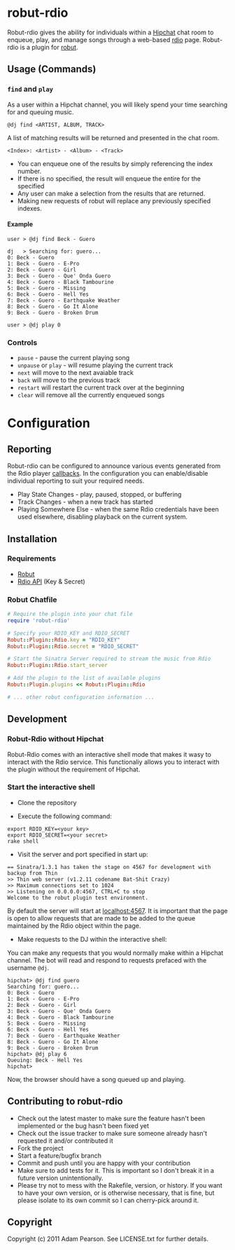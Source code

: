 # robut-rdio

Robut-rdio gives the ability for individuals within a [Hipchat](http://www.hipchat.com) chat room to enqueue, play, and manage songs through a web-based [rdio](http://www.rdio.com/) page. Robut-rdio is a plugin for [robut](https://github.com/justinweiss/robut).

## Usage (Commands)

### `find` and `play`

As a user within a Hipchat channel, you will likely spend your time searching for and queuing music.

```
@dj find <ARTIST, ALBUM, TRACK>
```

A list of matching results will be returned and presented in the chat room.

```
<Index>: <Artist> - <Album> - <Track>
```

* You can enqueue one of the results by simply referencing the index number.
* If there is no <Track> specified, the result will enqueue the entire <Album> for the specified <Artist>
* Any user can make a selection from the results that are returned.
* Making new requests of robut will replace any previously specified indexes.

#### Example

```
user > @dj find Beck - Guero

dj   > Searching for: guero...
0: Beck - Guero
1: Beck - Guero - E-Pro
2: Beck - Guero - Girl
3: Beck - Guero - Que' Onda Guero
4: Beck - Guero - Black Tambourine
5: Beck - Guero - Missing
6: Beck - Guero - Hell Yes
7: Beck - Guero - Earthquake Weather
8: Beck - Guero - Go It Alone
9: Beck - Guero - Broken Drum

user > @dj play 0
```

### Controls

* `pause` - pause the current playing song
* `unpause` or `play` - will resume playing the current track
* `next` will move to the next avaiable track
* `back` will move to the previous track
* `restart` will restart the current track over at the beginning
* `clear` will remove all the currently enqueued songs


# Configuration

## Reporting

Robut-rdio can be configured to announce various events generated from the Rdio player [callbacks](http://developer.rdio.com/docs/Web_Playback_API). In the configuration you can enable/disable individual reporting to suit your required needs.

* Play State Changes - play, paused, stopped, or buffering
* Track Changes - when a new track has started
* Playing Somewhere Else - when the same Rdio credentials have been used elsewhere, disabling playback on the current system.


## Installation

### Requirements

* [Robut](https://github.com/justinweiss/robut)
* [Rdio API](http://developer.rdio.com/) (Key & Secret)

### Robut Chatfile

```ruby
# Require the plugin into your chat file
require 'robut-rdio'

# Specify your RDIO_KEY and RDIO_SECRET
Robut::Plugin::Rdio.key = "RDIO_KEY"
Robut::Plugin::Rdio.secret = "RDIO_SECRET"

# Start the Sinatra Server required to stream the music from Rdio
Robut::Plugin::Rdio.start_server

# Add the plugin to the list of available plugins
Robut::Plugin.plugins << Robut::Plugin::Rdio

# ... other robut configuration information ...
```


## Development

### Robut-Rdio without Hipchat

Robut-Rdio comes with an interactive shell mode that makes it wasy to interact with the Rdio service. This functionaliy allows you to interact with the plugin without the requirement of Hipchat.

### Start the interactive shell

* Clone the repository

* Execute the following command:

```shell
export RDIO_KEY=<your key>
export RDIO_SECRET=<your secret>
rake shell
```

* Visit the server and port specified in start up:

```shell
== Sinatra/1.3.1 has taken the stage on 4567 for development with backup from Thin
>> Thin web server (v1.2.11 codename Bat-Shit Crazy)
>> Maximum connections set to 1024
>> Listening on 0.0.0.0:4567, CTRL+C to stop
Welcome to the robut plugin test environment.
```

By default the server will start at [localhost:4567](http://localhost:4567). It is important that the page is open to allow requests that are made to be added to the queue maintained by the Rdio object within the page.

* Make requests to the DJ within the interactive shell:

You can make any requests that you would normally make within a Hipchat channel. The bot will read and respond to requests prefaced with the username `@dj`.

```shell
hipchat> @dj find guero
Searching for: guero...
0: Beck - Guero
1: Beck - Guero - E-Pro
2: Beck - Guero - Girl
3: Beck - Guero - Que' Onda Guero
4: Beck - Guero - Black Tambourine
5: Beck - Guero - Missing
6: Beck - Guero - Hell Yes
7: Beck - Guero - Earthquake Weather
8: Beck - Guero - Go It Alone
9: Beck - Guero - Broken Drum
hipchat> @dj play 6
Queuing: Beck - Hell Yes
hipchat>     
```

Now, the browser should have a song queued up and playing.


Contributing to robut-rdio
----------------
 
* Check out the latest master to make sure the feature hasn't been implemented or the bug hasn't been fixed yet
* Check out the issue tracker to make sure someone already hasn't requested it and/or contributed it
* Fork the project
* Start a feature/bugfix branch
* Commit and push until you are happy with your contribution
* Make sure to add tests for it. This is important so I don't break it in a future version unintentionally.
* Please try not to mess with the Rakefile, version, or history. If you want to have your own version, or is otherwise necessary, that is fine, but please isolate to its own commit so I can cherry-pick around it.

Copyright
----------

Copyright (c) 2011 Adam Pearson. See LICENSE.txt for
further details.


